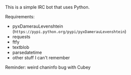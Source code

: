 This is a simple IRC bot that uses Python.

Requirements:
- pyxDamerauLevenshtein (`https://pypi.python.org/pypi/pyxDamerauLevenshtein`)
- requests
- ftfy
- textblob
- parsedatetime
- other stuff I can't remember

Reminder: weird chaninfo bug with Cubey